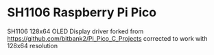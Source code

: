 # SH1106 Raspberry Pi Pico
SH1106 128x64 OLED Display driver
forked from https://github.com/bitbank2/Pi_Pico_C_Projects
corrected to work with 128x64 resolution
